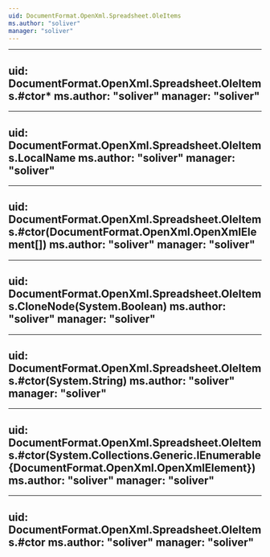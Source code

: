 ```yaml
---
uid: DocumentFormat.OpenXml.Spreadsheet.OleItems
ms.author: "soliver"
manager: "soliver"
---
```


---
uid: DocumentFormat.OpenXml.Spreadsheet.OleItems.#ctor*
ms.author: "soliver"
manager: "soliver"
---

---
uid: DocumentFormat.OpenXml.Spreadsheet.OleItems.LocalName
ms.author: "soliver"
manager: "soliver"
---

---
uid: DocumentFormat.OpenXml.Spreadsheet.OleItems.#ctor(DocumentFormat.OpenXml.OpenXmlElement[])
ms.author: "soliver"
manager: "soliver"
---

---
uid: DocumentFormat.OpenXml.Spreadsheet.OleItems.CloneNode(System.Boolean)
ms.author: "soliver"
manager: "soliver"
---

---
uid: DocumentFormat.OpenXml.Spreadsheet.OleItems.#ctor(System.String)
ms.author: "soliver"
manager: "soliver"
---

---
uid: DocumentFormat.OpenXml.Spreadsheet.OleItems.#ctor(System.Collections.Generic.IEnumerable{DocumentFormat.OpenXml.OpenXmlElement})
ms.author: "soliver"
manager: "soliver"
---

---
uid: DocumentFormat.OpenXml.Spreadsheet.OleItems.#ctor
ms.author: "soliver"
manager: "soliver"
---
